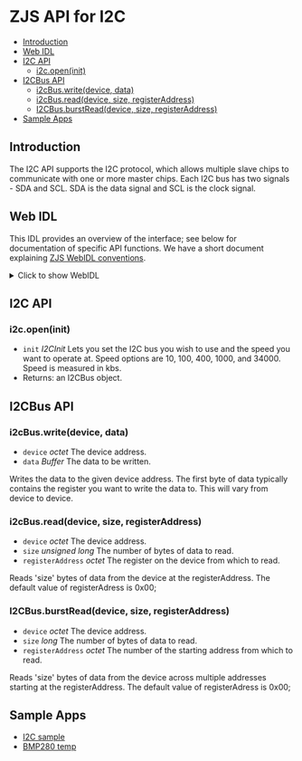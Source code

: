 ZJS API for I2C
===============

* [Introduction](#introduction)
* [Web IDL](#web-idl)
* [I2C API](#i2c-api)
  * [i2c.open(init)](#i2copeninit)
* [I2CBus API](#i2cbus-api)
  * [i2cBus.write(device, data)](#i2cbuswritedevice-data)
  * [i2cBus.read(device, size, registerAddress)](#i2cbusreaddevice-size-registeraddress)
  * [I2CBus.burstRead(device, size, registerAddress)](#i2cbusburstreaddevice-size-registeraddress)
* [Sample Apps](#sample-apps)

Introduction
------------
The I2C API supports the I2C protocol, which allows multiple slave chips to
communicate with one or more master chips.  Each I2C bus has two signals - SDA
and SCL. SDA is the data signal and SCL is the clock signal.

Web IDL
-------
This IDL provides an overview of the interface; see below for
documentation of specific API functions.  We have a short document
explaining [ZJS WebIDL conventions](Notes_on_WebIDL.md).

<details>
<summary>Click to show WebIDL</summary>
<pre>// require returns a I2C object
// var i2c = require('i2c');<p><p>[ReturnFromRequire]
interface I2C {
    I2CBus open(I2CInit init);
};<p>dictionary I2CInit {
    octet bus;
    I2CBusSpeed speed;
};<p>[ExternalInterface=(Buffer)]
interface I2CBus {
    // has all the properties of I2CInit as read-only attributes
    void write(octet device, Buffer data);
    void read(octet device, unsigned long size, octet registerAddress);
    void burstRead(octet device, unsigned long size, octet registerAddress);
};
<p>
typedef long I2CBusSpeed;</pre>
</details>

I2C API
-------
### i2c.open(init)
* `init` *I2CInit* Lets you set the I2C bus you wish to use and the speed you
want to operate at. Speed options are 10, 100, 400, 1000, and 34000. Speed is
measured in kbs.
* Returns: an I2CBus object.

I2CBus API
----------
### i2cBus.write(device, data)
* `device` *octet* The device address.
* `data` *Buffer* The data to be written.

Writes the data to the given device address. The first byte of data typically
contains the register you want to write the data to.  This will vary from device
to device.

### i2cBus.read(device, size, registerAddress)
* `device` *octet* The device address.
* `size` *unsigned long* The number of bytes of data to read.
* `registerAddress` *octet* The register on the device from which to read.

Reads 'size' bytes of data from the device at the registerAddress. The default
value of registerAdress is 0x00;

### I2CBus.burstRead(device, size, registerAddress)
* `device` *octet* The device address.
* `size` *long* The number of bytes of data to read.
* `registerAddress` *octet* The number of the starting address from which to read.

Reads 'size' bytes of data from the device across multiple addresses starting
at the registerAddress. The default value of registerAdress is 0x00;

Sample Apps
-----------
* [I2C sample](../samples/I2C.js)
* [BMP280 temp](../samples/I2CBMP280.js)
